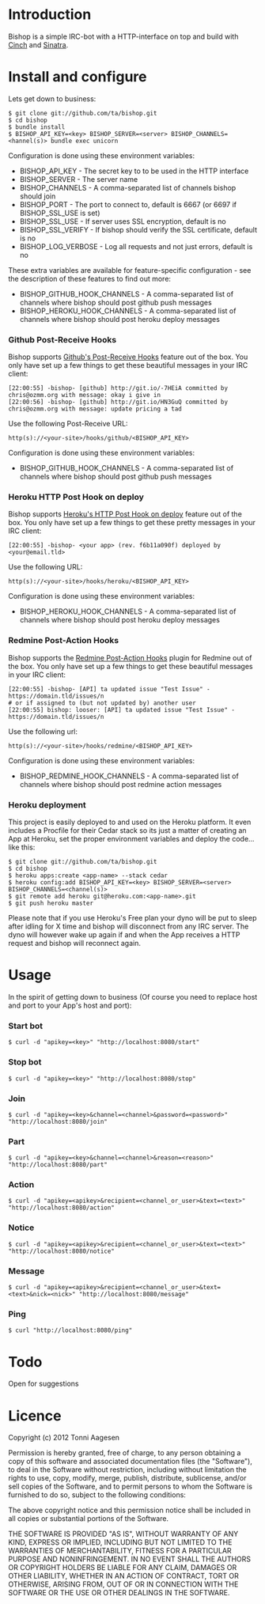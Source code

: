 # Introduction

Bishop is a simple IRC-bot with a HTTP-interface on top and build with [Cinch](https://github.com/cinchrb/cinch) and [Sinatra](https://github.com/sinatra/sinatra).

# Install and configure

Lets get down to business:

    $ git clone git://github.com/ta/bishop.git
    $ cd bishop
    $ bundle install
    $ BISHOP_API_KEY=<key> BISHOP_SERVER=<server> BISHOP_CHANNELS=<hannel(s)> bundle exec unicorn

Configuration is done using these environment variables:

* BISHOP_API_KEY - The secret key to to be used in the HTTP interface
* BISHOP_SERVER - The server name
* BISHOP_CHANNELS - A comma-separated list of channels bishop should join
* BISHOP_PORT - The port to connect to, default is 6667 (or 6697 if BISHOP_SSL_USE is set)
* BISHOP_SSL_USE - If server uses SSL encryption, default is no
* BISHOP_SSL_VERIFY - If bishop should verify the SSL certificate, default is no
* BISHOP_LOG_VERBOSE - Log all requests and not just errors, default is no

These extra variables are available for feature-specific configuration - see the description of these features to find out more:

* BISHOP_GITHUB_HOOK_CHANNELS - A comma-separated list of channels where bishop should post github push messages
* BISHOP_HEROKU_HOOK_CHANNELS - A comma-separated list of channels where bishop should post heroku deploy messages

### Github Post-Receive Hooks

Bishop supports [Github's Post-Receive Hooks](http://help.github.com/post-receive-hooks/) feature out of the box. You only have set up a few things to get these beautiful messages in your IRC client:

    [22:00:55] -bishop- [github] http://git.io/-7HEiA committed by chris@ozmm.org with message: okay i give in
    [22:00:56] -bishop- [github] http://git.io/HN3GuQ committed by chris@ozmm.org with message: update pricing a tad

Use the following Post-Receive URL:

    http(s)://<your-site>/hooks/github/<BISHOP_API_KEY>

Configuration is done using these environment variables:

* BISHOP_GITHUB_HOOK_CHANNELS - A comma-separated list of channels where bishop should post github push messages

### Heroku HTTP Post Hook on deploy

Bishop supports [Heroku's HTTP Post Hook on deploy](http://devcenter.heroku.com/articles/deploy-hooks#http_post_hook) feature out of the box. You only have set up a few things to get these pretty messages in your IRC client:

    [22:00:55] -bishop- <your app> (rev. f6b11a090f) deployed by <your@email.tld>

Use the following URL:

    http(s)://<your-site>/hooks/heroku/<BISHOP_API_KEY>

Configuration is done using these environment variables:

* BISHOP_HEROKU_HOOK_CHANNELS - A comma-separated list of channels where bishop should post heroku deploy messages

### Redmine Post-Action Hooks

Bishop supports the [Redmine Post-Action Hooks](https://github.com/ta/redmine_post_action_hooks) plugin for Redmine out of the box. You only have set up a few things to get these beautiful messages in your IRC client:

    [22:00:55] -bishop- [API] ta updated issue "Test Issue" - https://domain.tld/issues/n
    # or if assigned to (but not updated by) another user
    [22:00:55] bishop: looser: [API] ta updated issue "Test Issue" - https://domain.tld/issues/n

Use the following url:

    http(s)://<your-site>/hooks/redmine/<BISHOP_API_KEY>

Configuration is done using these environment variables:

* BISHOP_REDMINE_HOOK_CHANNELS - A comma-separated list of channels where bishop should post redmine action messages

### Heroku deployment

This project is easily deployed to and used on the Heroku platform. It even includes a Procfile for their Cedar stack so its just a matter of creating an App at Heroku, set the proper environment variables and deploy the code... like this:

    $ git clone git://github.com/ta/bishop.git
    $ cd bishop
    $ heroku apps:create <app-name> --stack cedar
    $ heroku config:add BISHOP_API_KEY=<key> BISHOP_SERVER=<server> BISHOP_CHANNELS=<channel(s)>
    $ git remote add heroku git@heroku.com:<app-name>.git
    $ git push heroku master

Please note that if you use Heroku's Free plan your dyno will be put to sleep after idling for X time and bishop will disconnect from any IRC server. The dyno will however wake up again if and when the App receives a HTTP request and bishop will reconnect again.

# Usage

In the spirit of getting down to business (Of course you need to replace host and port to your App's host and port):

### Start bot

    $ curl -d "apikey=<key>" "http://localhost:8080/start"

### Stop bot

    $ curl -d "apikey=<key>" "http://localhost:8080/stop"

### Join

    $ curl -d "apikey=<key>&channel=<channel>&password=<password>" "http://localhost:8080/join"

### Part

    $ curl -d "apikey=<key>&channel=<channel>&reason=<reason>" "http://localhost:8080/part"

### Action

    $ curl -d "apikey=<apikey>&recipient=<channel_or_user>&text=<text>" "http://localhost:8080/action"

### Notice

    $ curl -d "apikey=<apikey>&recipient=<channel_or_user>&text=<text>" "http://localhost:8080/notice"

### Message

    $ curl -d "apikey=<apikey>&recipient=<channel_or_user>&text=<text>&nick=<nick>" "http://localhost:8080/message"

### Ping

    $ curl "http://localhost:8080/ping"

# Todo

Open for suggestions

# Licence

Copyright (c) 2012 Tonni Aagesen

Permission is hereby granted, free of charge, to any person obtaining a copy of this software and associated documentation files (the "Software"), to deal in the Software without restriction, including without limitation the rights to use, copy, modify, merge, publish, distribute, sublicense, and/or sell copies of the Software, and to permit persons to whom the Software is furnished to do so, subject to the following conditions:

The above copyright notice and this permission notice shall be included in all copies or substantial portions of the Software.

THE SOFTWARE IS PROVIDED "AS IS", WITHOUT WARRANTY OF ANY KIND, EXPRESS OR IMPLIED, INCLUDING BUT NOT LIMITED TO THE WARRANTIES OF MERCHANTABILITY, FITNESS FOR A PARTICULAR PURPOSE AND NONINFRINGEMENT. IN NO EVENT SHALL THE AUTHORS OR COPYRIGHT HOLDERS BE LIABLE FOR ANY CLAIM, DAMAGES OR OTHER LIABILITY, WHETHER IN AN ACTION OF CONTRACT, TORT OR OTHERWISE, ARISING FROM, OUT OF OR IN CONNECTION WITH THE SOFTWARE OR THE USE OR OTHER DEALINGS IN THE SOFTWARE.